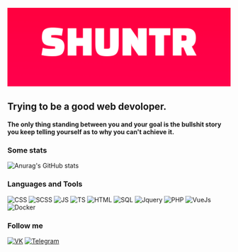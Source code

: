 ![Header](https://github.com/SHUNTR/SHUNTR/blob/main/assets/banner.png)

## Trying to be a good web devoloper.
#### The only thing standing between you and your goal is the bullshit story you keep telling yourself as to why you can't achieve it.


### Some stats
![Anurag's GitHub stats](https://github-readme-stats.vercel.app/api?username=shuntr&theme=radical&show_icons=true)

### Languages and Tools
![CSS](https://img.shields.io/badge/CSS-ff014f?style=for-the-badge&logo=CSS)
![SCSS](https://img.shields.io/badge/SCSS-ff014f?style=for-the-badge&logo=SCSS)
![JS](https://img.shields.io/badge/JS-ff014f?style=for-the-badge&logo=JavaScript)
![TS](https://img.shields.io/badge/TS-ff014f?style=for-the-badge&logo=TypeScript)
![HTML](https://img.shields.io/badge/HTML-ff014f?style=for-the-badge&logo=HTML)
![SQL](https://img.shields.io/badge/SQL-ff014f?style=for-the-badge&logo=)
![Jquery](https://img.shields.io/badge/Jquery-ff014f?style=for-the-badge&logo=Jquery)
![PHP](https://img.shields.io/badge/PHP-ff014f?style=for-the-badge&logo=php)
![VueJs](https://img.shields.io/badge/Vue-ff014f?style=for-the-badge&logo=Vue)
![Docker](https://img.shields.io/badge/Docker-ff014f?style=for-the-badge&logo=Docker)

### Follow me
[![VK](https://img.shields.io/badge/VK-ff014f?style=for-the-badge&logo=VK)](https://vk.com/shuntrs)
[![Telegram](https://img.shields.io/badge/Telegram-ff014f?style=for-the-badge&logo=telegram)](https://t.me/SHUNTRWEB)



